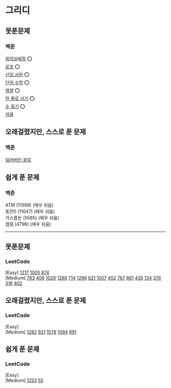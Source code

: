 # 그리디

## 못푼문제
### 백준 <br>
[회의실배정](https://www.acmicpc.net/problem/1931) :o: <br>
[로프](https://www.acmicpc.net/problem/2217) :o: <br>
[신입 사원](https://www.acmicpc.net/problem/1946) :o: <br>
[단어 수학](https://www.acmicpc.net/problem/1339) :o: <br>
[행렬](https://www.acmicpc.net/problem/1080) :o: <br>
[한 줄로 서기](https://www.acmicpc.net/problem/1138) :o: <br>
[수 묶기](https://www.acmicpc.net/problem/1744) :o: <br>
[저울](https://www.acmicpc.net/problem/2437) <br>

## 오래걸렸지만, 스스로 푼 문제
### 백준 <br>
[잃어버린 괄호](https://www.acmicpc.net/problem/1541) <br>

## 쉽게 푼 문제
### 백준 <br>
ATM (11399) (매우 쉬움) <br>
동전0 (11047) (매우 쉬움) <br>
거스름돈 (5585) (매우 쉬움) <br>
캠핑 (4796) (매우 쉬움) <br>

<hr>

## 못푼문제
### LeetCode <br>
[Easy] 
[1217](https://leetcode.com/problems/minimum-cost-to-move-chips-to-the-same-position/)
[1005](https://leetcode.com/problems/maximize-sum-of-array-after-k-negations/)
[874](https://leetcode.com/problems/walking-robot-simulation/) 
<br>
[Medium] 
[763](https://leetcode.com/problems/partition-labels/)
[406](https://leetcode.com/problems/queue-reconstruction-by-height/)
[1029](https://leetcode.com/problems/two-city-scheduling/)
[1288](https://leetcode.com/problems/remove-covered-intervals/)
[714](https://leetcode.com/problems/best-time-to-buy-and-sell-stock-with-transaction-fee/)
[1296](https://leetcode.com/problems/divide-array-in-sets-of-k-consecutive-numbers/)
[621](https://leetcode.com/problems/task-scheduler/)
[1007](https://leetcode.com/problems/minimum-domino-rotations-for-equal-row/)
[452](https://leetcode.com/problems/minimum-number-of-arrows-to-burst-balloons/)
[767](https://leetcode.com/problems/reorganize-string/)
[881](https://leetcode.com/problems/boats-to-save-people/)
[435](https://leetcode.com/problems/non-overlapping-intervals/)
[134](https://leetcode.com/problems/gas-station/)
[376](https://leetcode.com/problems/wiggle-subsequence/)
[316](https://leetcode.com/problems/remove-duplicate-letters/)
[402](https://leetcode.com/problems/remove-k-digits/)

## 오래걸렸지만, 스스로 푼 문제
### LeetCode <br>
[Easy] 
<br>
[Medium] 
[1282](https://leetcode.com/problems/group-the-people-given-the-group-size-they-belong-to/)
[921](https://leetcode.com/problems/minimum-add-to-make-parentheses-valid/)
[1578](https://leetcode.com/problems/minimum-deletion-cost-to-avoid-repeating-letters/)
[1094](https://leetcode.com/problems/car-pooling/)
[991](https://leetcode.com/problems/broken-calculator/)

## 쉽게 푼 문제
### LeetCode <br>
[Easy] 
<br>
[Medium] 
[1253](https://leetcode.com/problems/reconstruct-a-2-row-binary-matrix/)
[55](https://leetcode.com/problems/jump-game/)

